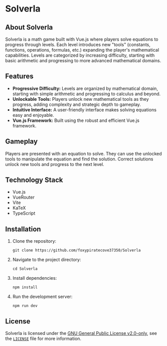 # Solverla

## About Solverla

Solverla is a math game built with Vue.js where players solve equations to progress through levels. Each level introduces new "tools" (constants, functions, operations, formulas, etc.) expanding the player's mathematical capabilities. Levels are categorized by increasing difficulty, starting with basic arithmetic and progressing to more advanced mathematical domains.

## Features

- **Progressive Difficulty:** Levels are organized by mathematical domain, starting with simple arithmetic and progressing to calculus and beyond.
- **Unlockable Tools:** Players unlock new mathematical tools as they progress, adding complexity and strategic depth to gameplay.
- **Intuitive Interface:** A user-friendly interface makes solving equations easy and enjoyable.
- **Vue.js Framework:** Built using the robust and efficient Vue.js framework.

## Gameplay

Players are presented with an equation to solve. They can use the unlocked tools to manipulate the equation and find the solution. Correct solutions unlock new tools and progress to the next level.

## Technology Stack

- Vue.js
- VueRouter
- Vite
- KaTeX
- TypeScript

## Installation

1. Clone the repository:

    ```shell
    git clone https://github.com/foxypiratecove37350/Solverla
    ```

2. Navigate to the project directory:

    ```shell
    cd Solverla
    ```

3. Install dependencies:

    ```shell
    npm install
    ```

4. Run the development server:

    ```shell
    npm run dev
    ```

## License

Solverla is licensed under the [GNU General Public License v2.0-only](https://gnu.org/licenses/gpl-2.0), see the [`LICENSE`](./LICENSE) file for more information.
